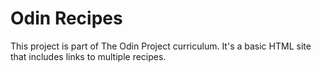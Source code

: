# Odin Recipes

This project is part of The Odin Project curriculum. It's a basic HTML site that includes links to multiple recipes.
